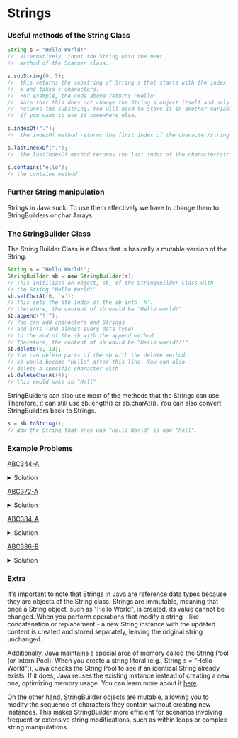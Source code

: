 # Strings
### Useful methods of the String Class
```Java
String s = "Hello World!"
//  alternatively, input the String with the next 
//  method of the Scanner class.

s.subString(0, 5); 
//  this returns the substring of String s that starts with the index
//  x and takes y characters.
//  For example, the code above returns "Hello"
//  Note that this does not change the String s object itself and only
//  returns the substring. You will need to store it in another variable
//  if you want to use it somewhere else.

s.indexOf(".");
//  the indexOf method returns the first index of the character/string

s.lastIndexOf(".");
//  the lastIndexOf method returns the last index of the character/string

s.contains("ello");
// the contains method 
```
### Further String manipulation
Strings in Java suck. To use them effectively we have to change them to StringBuilders or char Arrays.
### The StringBuilder Class
The String Builder Class is a Class that is basically a mutable version of the String.
```Java
String s = "Hello World!";
StringBuilder sb = new StringBuilder(s);
// This initilizes an object, sb, of the StringBuilder Class with
// the String "Hello World!"
sb.setCharAt(6, 'w');
// This sets the 6th index of the sb into 'h'.
// therefore, the content of sb would be "Hello world!"
sb.append("!!");
// You can add characters and Strings 
// and ints (and almost every data type)
// to the end of the sb with the append method.
// Therefore, the content of sb would be "Hello world!!!"
sb.delete(6, 13);
// You can delete parts of the sb with the delete method.
// sb would become "Hello" after this line. You can also
// delete a specific character with 
sb.deleteCharAt(4);
// this would make sb "Hell"
```
StringBuiders can also use most of the methods that the Strings can use.
Therefore, it can still use sb.length() or sb.charAt(i). You can also convert
StringBuilders back to Strings.
```Java
s = sb.toString();
// Now the String that once was "Hello World" is now "hell".
```
### Example Problems
[ABC344-A](https://atcoder.jp/contests/abc344/tasks/abc344_a)  
<details>
<summary>Solution</summary>
We find the first index of '|' and the second index of '|' and print the substrings that are not between these 2 indexes.
    
```Java
import java.util.Scanner;

public class Main {
    public static void main(String[] args) {
        Scanner sc = new Scanner(System.in);
        String s = sc.next();
        sc.close();

        int index1 = s.indexOf('|');
        int index2 = s.lastIndexOf('|');
        System.out.println(s.substring(0, index1) + s.substring(index2 + 1));
    }
}
```
</details>

[ABC372-A](https://atcoder.jp/contests/abc372/tasks/abc372_a)  
<details>
<summary>Solution</summary>
We can write exactly what is being told by deleting every instance of '.' that the string contains. Unfortunately, StringBuilder doesn't have the contains method, 
so we have to convert sb to s and check it every loop.

```Java
import java.util.Scanner;

public class Main {
    public static void main(String[] args) {
        Scanner sc = new Scanner(System.in);
        String s = sc.next();
        sc.close();

        StringBuilder sb = new StringBuilder(s);

        while(s.contains(".")){
            int index = sb.indexOf(".");
            sb.deleteCharAt(index);
            s = sb.toString();
        }

        System.out.println(s);
    }
}

```
Another way is to append each character from the string that isn't '.' to the stringbuilder.

```Java
import java.util.Scanner;

public class Main {
    public static void main(String[] args) {
        Scanner sc = new Scanner(System.in);
        String s = sc.next();
        sc.close();

        StringBuilder sb = new StringBuilder();
        for(int i=0; i<s.length(); i++){
            if(s.charAt(i)!='.') sb.append(s.charAt(i));
        }

        System.out.println(sb);
    }
}
```
We can also skip using StringBuilders entirely.

```Java
import java.util.Scanner;

public class Main {
    public static void main(String[] args) {
        Scanner sc = new Scanner(System.in);
        String s = sc.next();
        sc.close();

        for(int i=0;i<s.length();i++) {
            if(s.charAt(i)!='.') System.out.print(s.charAt(i));
        }
        System.out.println();
    }
}

```
</details>

[ABC384-A](https://atcoder.jp/contests/abc384/tasks/abc384_a) 
<details>
<summary>Solution</summary>
The Scanner class doesn't accept char inputs so we have to use the input as a string and use its first index.

```Java
import java.util.Scanner;

public class Main {
    public static void main(String[] args) {
        Scanner sc = new Scanner(System.in);
        int n = sc.nextInt();
        char c1 = sc.next().charAt(0);
        char c2 = sc.next().charAt(0);
        String s = sc.next();
        sc.close();

        StringBuilder sb = new StringBuilder(s);
        for(int i=0;i<n;i++){
            if(s.charAt(i)!=c1) sb.setCharAt(i,c2);
        }
        
        System.out.println(sb);
    }
}
```

Of course, you can input the StringBuilder like this to be a little bit faster.
```Java
StringBuilder sb = new StringBuilder(sc.next());
```
</details>

[ABC386-B](https://atcoder.jp/contests/abc386/tasks/abc386_b) 
<details>
<summary>Solution</summary>
The idea here is to delete 2 characters at the front of the sb when there are 2 consecutive '0's and to delete 1 character at the front when there aren't, 
while counting how many times we delete the characters. We have to be careful around deleting characters in a sb as the indexes would move to account for
the loss. This problem was also featured on [ABC283](https://atcoder.jp/contests/abc283/tasks/abc283_c) as problem C. So, if you were able to solve this, congrats! You just solved a C problem!
    
```Java
import java.util.Scanner;

public class Main {
    public static void main(String[] args) {
        Scanner sc = new Scanner(System.in);
        String s = sc.next();
        sc.close();
        
        StringBuilder sb = new StringBuilder(s);
        int count=0;
        
        while(sb.length()>0){
            if(sb.length()>1 && sb.charAt(0)=='0' && sb.charAt(1)=='0'){
                sb.delete(0, 2);
            }else{
                sb.deleteCharAt(0);
            }
            count++;
        }
        
        System.out.println(count);
    }
}
```
</details>

### Extra
It's important to note that Strings in Java are reference data types because they are objects of the String class. 
Strings are immutable, meaning that once a String object, such as "Hello World", is created, its value cannot be changed. 
When you perform operations that modify a string - like concatenation or replacement - a new String instance with the updated 
content is created and stored separately, leaving the original string unchanged.  

Additionally, Java maintains a special area of memory called the String Pool (or Intern Pool). When you create a string 
literal (e.g., String s = "Hello World";), Java checks the String Pool to see if an identical String already exists. 
If it does, Java reuses the existing instance instead of creating a new one, optimizing memory usage. You can learn more
about it [here](https://www.youtube.com/watch?v=Bj9Mx_Lx3q4).

On the other hand, StringBuilder objects are mutable, allowing you to modify the sequence of characters they contain 
without creating new instances. This makes StringBuilder more efficient for scenarios involving frequent or extensive 
string modifications, such as within loops or complex string manipulations.
